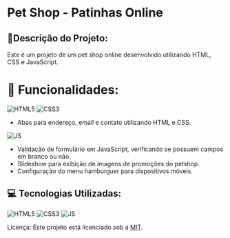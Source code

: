 # Pet Shop - Patinhas Online

## 📝**Descrição do Projeto**:

Este é um projeto de um pet shop online desenvolvido utilizando HTML, CSS e JavaScript. 

# 📌 **Funcionalidades**:

![HTML5](https://img.shields.io/badge/HTML5-%23071329?style=flat&logo=html5&logoColor=%23E34F26)
![CSS3](https://img.shields.io/badge/CSS3-%23071329?style=flat&logo=css3&logoColor=%231572B6)
- Abas para endereço, email e contato utilizando HTML e CSS.

![JS](https://img.shields.io/badge/JS-%23071329?style=flat&logo=javascript&logoColor=%23F7DF1E)

- Validação de formulário em JavaScript, verificando se possuem campos em branco ou não.
- Slideshow para exibição de imagens de promoções do petshop.
- Configuração do menu hamburguer para dispositivos móveis.

## 💻 **Tecnologias Utilizadas**:

![HTML5](https://img.shields.io/badge/HTML5-%23071329?style=flat&logo=html5&logoColor=%23E34F26) ![CSS3](https://img.shields.io/badge/CSS3-%23071329?style=flat&logo=css3&logoColor=%231572B6) ![JS](https://img.shields.io/badge/JS-%23071329?style=flat&logo=javascript&logoColor=%23F7DF1E)

Licença: Este projeto está licenciado sob a [MIT](https://choosealicense.com/licenses/mit/).